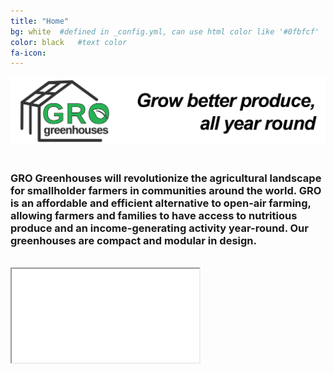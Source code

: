 ```yaml
---
title: "Home"
bg: white  #defined in _config.yml, can use html color like '#0fbfcf'
color: black   #text color
fa-icon: 
---
```


<div class="image"><img src="https://raw.githubusercontent.com/grogreenhouses/grogreenhouses.github.io/master/img/logo.jpeg" alt="GRO greenhouses LOGO"/></div>

<br>

### GRO Greenhouses will revolutionize the agricultural landscape for smallholder farmers in communities around the world. GRO is an affordable and efficient alternative to open-air farming, allowing farmers and families to have access to nutritious produce and an income-generating activity year-round. Our greenhouses are compact and modular in design.

<br>

<div class="icontain">
	<iframe src="//www.youtube.com/embed/Fa-KTDcIkxw" allowfullscreen></iframe>
</div>

